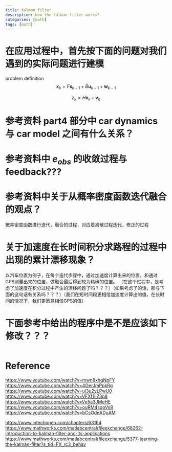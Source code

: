 ```yaml
---
title: kalman filter
description: how the kalman filter works?
categories: [math]
tags: [math]
---
```

# 在应用过程中，首先按下面的问题对我们遇到的实际问题进行建模
problem definition
$$
\boldsymbol{x}_k=F \boldsymbol{x}_{k-1}+B \boldsymbol{u}_{k-1}+\boldsymbol{w}_{k-1}
$$

$$
z_k = H \boldsymbol{x}_k + \boldsymbol{v}_k
$$

# 参考资料 part4 部分中 car dynamics 与 car model 之间有什么关系？
# 参考资料中 $e_{obs}$ 的收敛过程与 feedback???
# 参考资料中关于从概率密度函数迭代融合的观点？
概率密度函数进行迭代，融合的过程，对应着离散过程迭代，修正的过程

# 关于加速度在长时间积分求路程的过程中出现的累计漂移现象？
以汽车位置为例子，在每个迭代步骤中，通过加速度计算出来的位置，和通过GPS测量出来的位置，做融合最后得到较为精确的位置。
（在这个过程中，是考虑了加速度在积分过程中产生的漂移问题了吗？？？）（如果考虑了的话，那与下面的这句话有关系吗？？？）（我们在短时间段更相信加速度计算出的值，在长时间的情况下，我们更愿意相信GPS的值）


# 下面参考中给出的程序中是不是应该如下修改？？？
```matlab

```


# Reference
https://www.youtube.com/watch?v=mwn8xhgNpFY
https://www.youtube.com/watch?v=4OerJmPpkRg
https://www.youtube.com/watch?v=ul3u2yLPwU0
https://www.youtube.com/watch?v=VFXf1lIZ3p8
https://www.youtube.com/watch?v=Vefia3JMeHE
https://www.youtube.com/watch?v=ouRM4sgoVs8
https://www.youtube.com/watch?v=bCsOdnADuAM


https://www.intechopen.com/chapters/63164
https://www.mathworks.com/matlabcentral/fileexchange/68262-introduction-to-kalman-filter-and-its-applications
https://www.mathworks.com/matlabcentral/fileexchange/5377-learning-the-kalman-filter?s_tid=FX_rc3_behav

